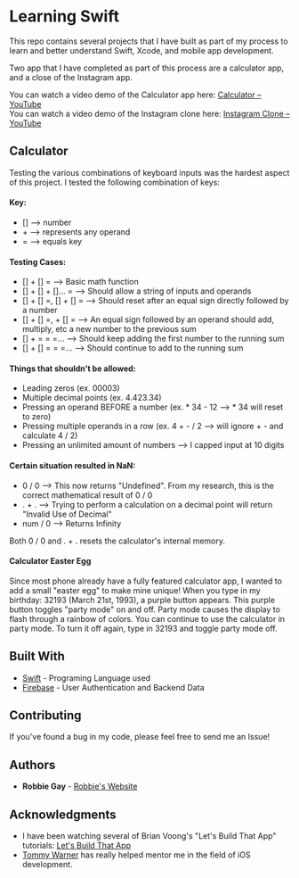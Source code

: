 # Learning Swift

This repo contains several projects that I have built as part of my process to learn and better understand Swift, Xcode, and mobile app development.

Two app that I have completed as part of this process are a calculator app, and a close of the Instagram app.

You can watch a video demo of the Calculator app here: [Calculator – YouTube](https://www.youtube.com/watch?v=koZmsJvPW5k)<br/>
You can watch a video demo of the Instagram clone here: [Instagram Clone – YouTube](https://www.youtube.com/watch?v=BcsI42rxDQs)

## Calculator

Testing the various combinations of keyboard inputs was the hardest aspect of this project. I tested the following 
combination of keys:

#### Key:
* [] --> number
* \+ --> represents any operand
* = --> equals key

#### Testing Cases:
* [] + [] = --> Basic math function
* [] + [] + []... = --> Should allow a string of inputs and operands
* [] + [] =, [] + [] = --> Should reset after an equal sign directly followed by a number
* [] + [] =, + [] = --> An equal sign followed by an operand should add, multiply, etc a new number to the previous sum
* [] + = = =... --> Should keep adding the first number to the running sum
* [] + [] = = =... --> Should continue to add to the running sum

#### Things that shouldn't be allowed:
* Leading zeros (ex. 00003)
* Multiple decimal points (ex. 4.423.34)
* Pressing an operand BEFORE a number (ex. * 34 - 12 --> * 34 will reset to zero)
* Pressing multiple operands in a row (ex. 4 + - / 2 --> will ignore + - and calculate 4 / 2)
* Pressing an unlimited amount of numbers --> I capped input at 10 digits

#### Certain situation resulted in NaN:
* 0 / 0 --> This now returns "Undefined". From my research, this is the correct mathematical result of 0 / 0
* . + . --> Trying to perform a calculation on a decimal point will return "Invalid Use of Decimal"
* num / 0 --> Returns Infinity

Both 0 / 0 and . + . resets the calculator's internal memory.

#### Calculator Easter Egg

Since most phone already have a fully featured calculator app, I wanted to add a small "easter egg" to make mine unique! When you type in my birthday: 32193 (March 21st, 1993), a purple button appears. This purple button toggles "party mode" on and off. Party mode causes the display to flash through a rainbow of colors. You can continue to use the calculator in party mode. To turn it off again, type in 32193 and toggle party mode off.


## Built With

* [Swift](https://swift.org/) - Programing Language used
* [Firebase](https://firebase.google.com/) - User Authentication and Backend Data

## Contributing

If you've found a bug in my code, please feel free to send me an Issue!

## Authors

* **Robbie Gay** - [Robbie's Website](https://www.robbiegay.art/)

## Acknowledgments

* I have been watching several of Brian Voong's "Let's Build That App" tutorials: [Let's Build That App](https://www.letsbuildthatapp.com/)
* [Tommy Warner](https://github.com/trwarner44) has really helped mentor me in the field of iOS development.
